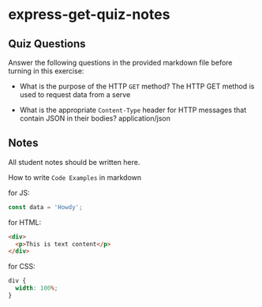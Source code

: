 # express-get-quiz-notes

## Quiz Questions

Answer the following questions in the provided markdown file before turning in this exercise:

- What is the purpose of the HTTP `GET` method?
  The HTTP GET method is used to request data from a serve

- What is the appropriate `Content-Type` header for HTTP messages that contain JSON in their bodies?
  application/json

## Notes

All student notes should be written here.

How to write `Code Examples` in markdown

for JS:

```javascript
const data = 'Howdy';
```

for HTML:

```html
<div>
  <p>This is text content</p>
</div>
```

for CSS:

```css
div {
  width: 100%;
}
```
